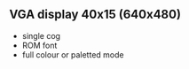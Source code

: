 VGA display 40x15 (640x480)
-----------------
 - single cog
 - ROM font
 - full colour or paletted mode

